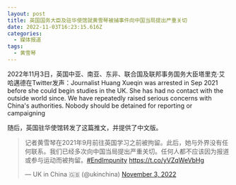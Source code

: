 ```yaml
---
layout: post
title: 英国国务大臣及驻华使馆就黄雪琴被捕事件向中国当局提出严重关切
date: 2022-11-03T16:23:15.616Z
categories:
  - 媒体报道
tags:
  - 黄雪琴
---
```

2﻿022年11月3日，英国中亚、南亚、东非、联合国及联邦事务国务大臣塔里克·艾哈邁德在Twitter发声：Journalist Huang Xueqin was arrested in Sep 2021 before she could begin studies in the UK. She has had no contact with the outside world since. We have repeatedly raised serious concerns with China's authorities. Nobody should be detained for reporting or campaigning

随后，英国驻华使馆转发了这篇推文，并提供了中文版。

<blockquote class="twitter-tweet"><p lang="zh" dir="ltr">记者黄雪琴在2021年9月前往英国学习之前被拘留。此后，她与外界没有任何联系。我们已经多次向中国当局提出严重关切。任何人都不应该因为报道或参与运动而被拘留。<a href="https://twitter.com/hashtag/EndImpunity?src=hash&amp;ref_src=twsrc%5Etfw">#EndImpunity</a> <a href="https://t.co/yVZqWeVbHg">https://t.co/yVZqWeVbHg</a></p>&mdash; UK in China 🇬🇧 (@ukinchina) <a href="https://twitter.com/ukinchina/status/1588021173916426242?ref_src=twsrc%5Etfw">November 3, 2022</a></blockquote> <script async src="https://platform.twitter.com/widgets.js" charset="utf-8"></script>